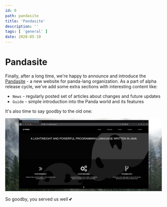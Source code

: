 ```yaml
---
id: 0
path: pandasite
title: 'Pandasite'
description: ''
tags: [ 'general' ]
date: 2020-05-10
---
```


# Pandasite
Finally, after a long time, 
we're happy to announce and introduce the [Pandasite](https://github.com/panda-lang/pandasite) - 
a new website for panda-lang organization. 
As a part of alpha release cycle, 
we've add some extra sections with interesting content like:
* `News` - regularly posted set of articles about changes and future updates
* `Guide` - simple introduction into the Panda world and its features

It's also time to say goodby to the old one: 

![Old Page](/news/0.old-page.png) 

So goodby, you served us well  💕  

